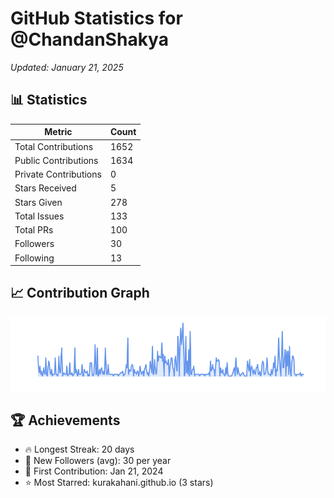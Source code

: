 # GitHub Statistics for @ChandanShakya
*Updated: January 21, 2025*

## 📊 Statistics
| Metric | Count |
|--------|--------|
| Total Contributions | 1652 |
| Public Contributions | 1634 |
| Private Contributions | 0 |
| Stars Received | 5 |
| Stars Given | 278 |
| Total Issues | 133 |
| Total PRs | 100 |
| Followers | 30 |
| Following | 13 |

## 📈 Contribution Graph

![Contribution Graph](./contribution_graph.png)

## 🏆 Achievements

- 🔥 Longest Streak: 20 days
- 👥 New Followers (avg): 30 per year
- 📅 First Contribution: Jan 21, 2024
- ⭐ Most Starred: kurakahani.github.io (3 stars)
